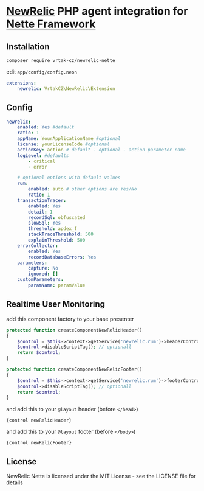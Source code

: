 [NewRelic](http://newrelic.com) PHP agent integration for [Nette Framework](http://nette.org)
=============================================================================================

Installation
------------

```
composer require vrtak-cz/newrelic-nette
```

edit `app/config/config.neon`

```yaml
extensions:
    newrelic: VrtakCZ\NewRelic\Extension
```

Config
------

```yaml
newrelic:
	enabled: Yes #default
	ratio: 1
	appName: YourApplicationName #optional
	license: yourLicenseCode #optional
	actionKey: action # default - optional - action parameter name
	logLevel: #defaults
		- critical
		- error

	# optional options with default values
	rum:
		enabled: auto # other options are Yes/No
		ratio: 1
	transactionTracer:
		enabled: Yes
		detail: 1
		recordSql: obfuscated
		slowSql: Yes
		threshold: apdex_f
		stackTraceThreshold: 500
		explainThreshold: 500
	errorCollector:
		enabled: Yes
		recordDatabaseErrors: Yes
	parameters:
		capture: No
		ignored: []
	customParameters:
		paramName: paramValue
```

Realtime User Monitoring
------------------------

add this component factory to your base presenter

```php
protected function createComponentNewRelicHeader()
{
	$control = $this->context->getService('newrelic.rum')->headerControl;
	$control->disableScriptTag(); // optionall
	return $control;
}

protected function createComponentNewRelicFooter()
{
	$control = $this->context->getService('newrelic.rum')->footerControl;
	$control->disableScriptTag(); // optionall
	return $control;
}
```

and add this to your `@layout` header (before `</head>`)

```smarty
{control newRelicHeader}
```

and add this to your `@layout` footer (before `</body>`)

```smarty
{control newRelicFooter}
```

License
-------
NewRelic Nette is licensed under the MIT License - see the LICENSE file for details
